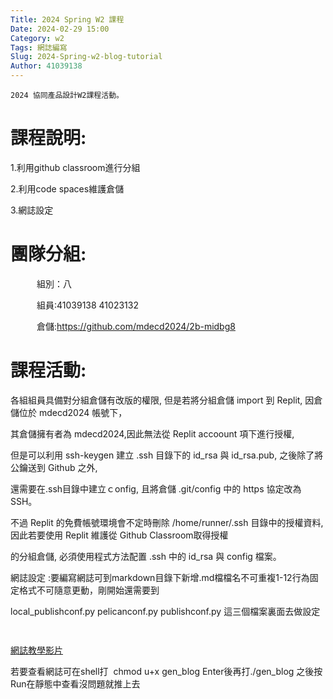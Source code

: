 ```yaml
---
Title: 2024 Spring W2 課程
Date: 2024-02-29 15:00
Category: w2
Tags: 網誌編寫
Slug: 2024-Spring-w2-blog-tutorial
Author: 41039138
---
```



    2024 協同產品設計W2課程活動。
<!-- PELICAN_END_SUMMARY -->




# 課程說明:
  1.利用github classroom進行分組
        
  2.利用code spaces維護倉儲

  3.網誌設定


# 團隊分組:
　　　組別：八
   
　　　組員:41039138 41023132
    
　　　倉儲:https://github.com/mdecd2024/2b-midbg8



        

# 課程活動:
 
各組組員具備對分組倉儲有改版的權限, 但是若將分組倉儲 import 到 Replit, 因倉儲位於 mdecd2024 帳號下，

其倉儲擁有者為 mdecd2024,因此無法從 Replit accoount 項下進行授權, 

但是可以利用 ssh-keygen 建立 .ssh 目錄下的 id_rsa 與 id_rsa.pub, 之後除了將公鑰送到 Github 之外, 

還需要在.ssh目錄中建立ｃonfig, 且將倉儲 .git/config 中的 https 協定改為 SSH。

不過 Replit 的免費帳號環境會不定時刪除 /home/runner/.ssh 目錄中的授權資料,因此若要使用 Replit 維護從 Github Classroom取得授權

的分組倉儲, 必須使用程式方法配置 .ssh 中的 id_rsa 與 config 檔案。

網誌設定 :要編寫網誌可到markdown目錄下新增.md檔檔名不可重複1-12行為固定格式不可隨意更動，剛開始還需要到
        
local_publishconf.py   pelicanconf.py   publishconf.py 這三個檔案裏面去做設定


                  
   [網誌教學影片](https://nfuedu-my.sharepoint.com/personal/yen_nfu_edu_tw/_layouts/15/stream.aspx?id=%2Fpersonal%2Fyen%5Fnfu%5Fedu%5Ftw%2FDocuments%2F2024%2Fcd2024%2Fvideo%2Fcd2024%5F2a%5F1%5Fblog%5Fsetup%2Emp4&nav=eyJyZWZlcnJhbEluZm8iOnsicmVmZXJyYWxBcHAiOiJPbmVEcml2ZUZvckJ1c2luZXNzIiwicmVmZXJyYWxBcHBQbGF0Zm9ybSI6IldlYiIsInJlZmVycmFsTW9kZSI6InZpZXciLCJyZWZlcnJhbFZpZXciOiJNeUZpbGVzTGlua0NvcHkifX0&ga=1&referrer=StreamWebApp%2EWeb&referrerScenario=AddressBarCopied%2Eview)  

若要查看網誌可在shell打  chmod u+x gen_blog Enter後再打./gen_blog 之後按Run在靜態中查看沒問題就推上去 
